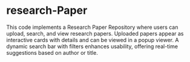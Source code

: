 # research-Paper
This code implements a Research Paper Repository where users can upload, search, and view research papers. Uploaded papers appear as interactive cards with details and can be viewed in a popup viewer. A dynamic search bar with filters enhances usability, offering real-time suggestions based on author or title.
